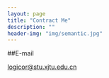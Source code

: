 ```yaml
---
layout: page
title: "Contract Me"
description: ""  
header-img: "img/semantic.jpg"  
---
```


##E-mail

logicor@stu.xjtu.edu.cn
